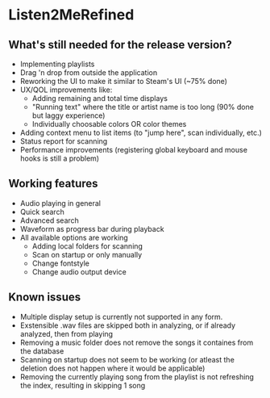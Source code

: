 # Listen2MeRefined

## What's still needed for the release version?

 - Implementing playlists
 - Drag 'n drop from outside the application
 - Reworking the UI to make it similar to Steam's UI (~75% done)
 - UX/QOL improvements like:
   - Adding remaining and total time displays
   - "Running text" where the title or artist name is too long (90% done but laggy experience)
   - Individually choosable colors OR color themes
 - Adding context menu to list items (to "jump here", scan individually, etc.)
 - Status report for scanning
 - Performance improvements (registering global keyboard and mouse hooks is still a problem)

## Working features

 - Audio playing in general
 - Quick search
 - Advanced search
 - Waveform as progress bar during playback
 - All available options are working
   - Adding local folders for scanning
   - Scan on startup or only manually
   - Change fontstyle
   - Change audio output device

## Known issues

 - Multiple display setup is currently not supported in any form.
 - Exstensible .wav files are skipped both in analyzing, or if already analyzed, then from playing
 - Removing a music folder does not remove the songs it containes from the database
 - Scanning on startup does not seem to be working (or atleast the deletion does not happen where it would be applicable)
 - Removing the currently playing song from the playlist is not refreshing the index, resulting in skipping 1 song

